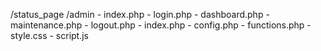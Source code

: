 /status_page
    /admin
        - index.php
        - login.php
        - dashboard.php
        - maintenance.php
        - logout.php
    - index.php
    - config.php
    - functions.php
    - style.css
    - script.js

